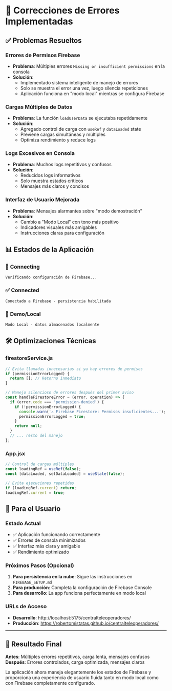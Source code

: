# 🚀 Correcciones de Errores Implementadas

## ✅ Problemas Resueltos

### **Errores de Permisos Firebase**
- **Problema**: Múltiples errores `Missing or insufficient permissions` en la consola
- **Solución**: 
  - Implementado sistema inteligente de manejo de errores
  - Solo se muestra el error una vez, luego silencia repeticiones
  - Aplicación funciona en "modo local" mientras se configura Firebase

### **Cargas Múltiples de Datos**
- **Problema**: La función `loadUserData` se ejecutaba repetidamente
- **Solución**:
  - Agregado control de carga con `useRef` y `dataLoaded` state
  - Previene cargas simultáneas y múltiples
  - Optimiza rendimiento y reduce logs

### **Logs Excesivos en Consola**
- **Problema**: Muchos logs repetitivos y confusos
- **Solución**:
  - Reducidos logs informativos
  - Solo muestra estados críticos
  - Mensajes más claros y concisos

### **Interfaz de Usuario Mejorada**
- **Problema**: Mensajes alarmantes sobre "modo demostración"
- **Solución**:
  - Cambio a "Modo Local" con tono más positivo
  - Indicadores visuales más amigables
  - Instrucciones claras para configuración

## 📊 Estados de la Aplicación

### 🔄 **Connecting**
```
Verificando configuración de Firebase...
```

### ✅ **Connected** 
```
Conectado a Firebase - persistencia habilitada
```

### 💾 **Demo/Local**
```
Modo Local - datos almacenados localmente
```

## 🛠️ Optimizaciones Técnicas

### **firestoreService.js**
```javascript
// Evita llamadas innecesarias si ya hay errores de permisos
if (permissionErrorLogged) {
  return []; // Retorno inmediato
}

// Manejo silencioso de errores después del primer aviso
const handleFirestoreError = (error, operation) => {
  if (error.code === 'permission-denied') {
    if (!permissionErrorLogged) {
      console.warn('⚠️ Firebase Firestore: Permisos insuficientes...');
      permissionErrorLogged = true;
    }
    return null;
  }
  // ... resto del manejo
};
```

### **App.jsx**
```javascript
// Control de cargas múltiples
const loadingRef = useRef(false);
const [dataLoaded, setDataLoaded] = useState(false);

// Evita ejecuciones repetidas
if (loadingRef.current) return;
loadingRef.current = true;
```

## 📝 Para el Usuario

### **Estado Actual**
- ✅ Aplicación funcionando correctamente
- ✅ Errores de consola minimizados
- ✅ Interfaz más clara y amigable
- ✅ Rendimiento optimizado

### **Próximos Pasos (Opcional)**
1. **Para persistencia en la nube**: Sigue las instrucciones en `FIREBASE_SETUP.md`
2. **Para producción**: Completa la configuración de Firebase Console
3. **Para desarrollo**: La app funciona perfectamente en modo local

### **URLs de Acceso**
- **Desarrollo**: http://localhost:5175/centralteleoperadores/
- **Producción**: https://robertomistatas.github.io/centralteleoperadores/

---

## 🎯 Resultado Final

**Antes**: Múltiples errores repetitivos, carga lenta, mensajes confusos
**Después**: Errores controlados, carga optimizada, mensajes claros

La aplicación ahora maneja elegantemente los estados de Firebase y proporciona una experiencia de usuario fluida tanto en modo local como con Firebase completamente configurado.
